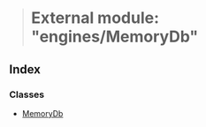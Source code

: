 > # External module: "engines/MemoryDb"

## Index

### Classes

* [MemoryDb](../classes/_engines_memorydb_.memorydb.md)